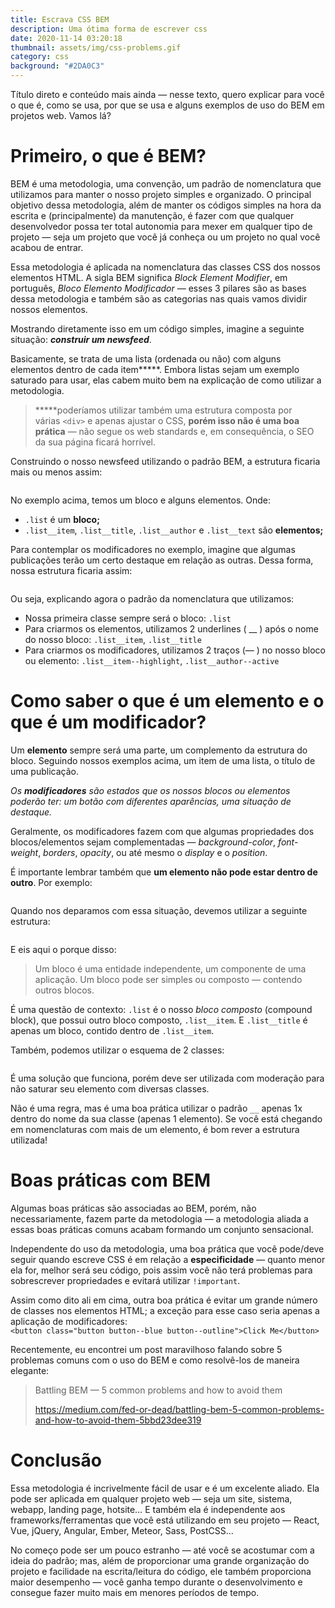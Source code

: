 ```yaml
---
title: Escrava CSS BEM
description: Uma ótima forma de escrever css
date: 2020-11-14 03:20:18
thumbnail: assets/img/css-problems.gif
category: css
background: "#2DA0C3"
---
```

<!--StartFragment-->

Título direto e conteúdo mais ainda — nesse texto, quero explicar para você o que é, como se usa, por que se usa e alguns exemplos de uso do BEM em projetos web. Vamos lá?

# Primeiro, o que é BEM?

BEM é uma metodologia, uma convenção, um padrão de nomenclatura que utilizamos para manter o nosso projeto simples e organizado. O principal objetivo dessa metodologia, além de manter os códigos simples na hora da escrita e (principalmente) da manutenção, é fazer com que qualquer desenvolvedor possa ter total autonomia para mexer em qualquer tipo de projeto — seja um projeto que você já conheça ou um projeto no qual você acabou de entrar.

Essa metodologia é aplicada na nomenclatura das classes CSS dos nossos elementos HTML. A sigla BEM significa *Block Element Modifier*, em português, *Bloco Elemento Modificador* — esses 3 pilares são as bases dessa metodologia e também são as categorias nas quais vamos dividir nossos elementos.

Mostrando diretamente isso em um código simples, imagine a seguinte situação: ***construir um newsfeed***.

Basicamente, se trata de uma lista (ordenada ou não) com alguns elementos dentro de cada item**\***. Embora listas sejam um exemplo saturado para usar, elas cabem muito bem na explicação de como utilizar a metodologia.

> **\***poderíamos utilizar também uma estrutura composta por várias `<div>` e apenas ajustar o CSS, **porém isso não é uma boa prática** — não segue os web standards e, em consequência, o SEO da sua página ficará horrível.

Construindo o nosso newsfeed utilizando o padrão BEM, a estrutura ficaria mais ou menos assim:

```

```

No exemplo acima, temos um bloco e alguns elementos. Onde:

* `.list` é um **bloco;**
* `.list__item`, `.list__title`, `.list__author` e `.list__text` são **elementos;**

Para contemplar os modificadores no exemplo, imagine que algumas publicações terão um certo destaque em relação as outras. Dessa forma, nossa estrutura ficaria assim:

```

```

Ou seja, explicando agora o padrão da nomenclatura que utilizamos:

* Nossa primeira classe sempre será o bloco: `.list`
* Para criarmos os elementos, utilizamos 2 underlines ( __ ) após o nome do nosso bloco: `.list__item`, `.list__title`
* Para criarmos os modificadores, utilizamos 2 traços (— ) no nosso bloco ou elemento: `.list__item--highlight`, `.list__author--active`

# Como saber o que é um elemento e o que é um modificador?

Um **elemento** sempre será uma parte, um complemento da estrutura do bloco. Seguindo nossos exemplos acima, um item de uma lista, o título de uma publicação.

*Os **modificadores** são estados que os nossos blocos ou elementos poderão ter: um botão com diferentes aparências, uma situação de destaque.*

Geralmente, os modificadores fazem com que algumas propriedades dos blocos/elementos sejam complementadas — *background-color*, *font-weight*, *borders*, *opacity*, ou até mesmo o *display* e o *position*.

É importante lembrar também que **um elemento não pode estar dentro de outro**. Por exemplo:

```

```

Quando nos deparamos com essa situação, devemos utilizar a seguinte estrutura:

```

```

E eis aqui o porque disso:

> Um bloco é uma entidade independente, um componente de uma aplicação. Um bloco pode ser simples ou composto — contendo outros blocos.

É uma questão de contexto: `.list` é o nosso *bloco composto* (compound block), que possui outro bloco composto, `.list__item`. E `.list__title` é apenas um bloco, contido dentro de `.list__item`.

Também, podemos utilizar o esquema de 2 classes:

```

```

É uma solução que funciona, porém deve ser utilizada com moderação para não saturar seu elemento com diversas classes.

Não é uma regra, mas é uma boa prática utilizar o padrão `__` apenas 1x dentro do nome da sua classe (apenas 1 elemento). Se você está chegando em nomenclaturas com mais de um elemento, é bom rever a estrutura utilizada!

# Boas práticas com BEM

Algumas boas práticas são associadas ao BEM, porém, não necessariamente, fazem parte da metodologia — a metodologia aliada a essas boas práticas comuns acabam formando um conjunto sensacional.

Independente do uso da metodologia, uma boa prática que você pode/deve seguir quando escreve CSS é em relação a **especificidade** — quanto menor ela for, melhor será seu código, pois assim você não terá problemas para sobrescrever propriedades e evitará utilizar `!important`.

Assim como dito ali em cima, outra boa prática é evitar um grande número de classes nos elementos HTML; a exceção para esse caso seria apenas a aplicação de modificadores:\
`<button class="button button--blue button--outline">Click Me</button>`

Recentemente, eu encontrei um post maravilhoso falando sobre 5 problemas comuns com o uso do BEM e como resolvê-los de maneira elegante:

> Battling BEM — 5 common problems and how to avoid them
>
> <https://medium.com/fed-or-dead/battling-bem-5-common-problems-and-how-to-avoid-them-5bbd23dee319>

# Conclusão

Essa metodologia é incrivelmente fácil de usar e é um excelente aliado. Ela pode ser aplicada em qualquer projeto web — seja um site, sistema, webapp, landing page, hotsite… E também ela é independente aos frameworks/ferramentas que você está utilizando em seu projeto — React, Vue, jQuery, Angular, Ember, Meteor, Sass, PostCSS…

No começo pode ser um pouco estranho — até você se acostumar com a ideia do padrão; mas, além de proporcionar uma grande organização do projeto e facilidade na escrita/leitura do código, ele também proporciona maior desempenho — você ganha tempo durante o desenvolvimento e consegue fazer muito mais em menores períodos de tempo.

<!--EndFragment-->